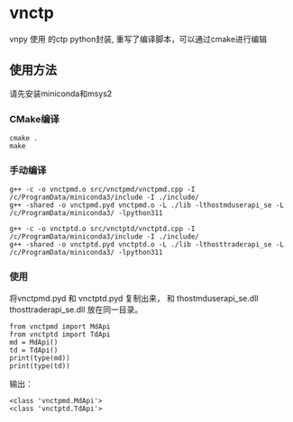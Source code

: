 # vnctp
vnpy 使用 的ctp python封装, 重写了编译脚本，可以通过cmake进行编辑

## 使用方法

请先安装miniconda和msys2

### CMake编译

``` 
cmake .
make
```

### 手动编译

``` 
g++ -c -o vnctpmd.o src/vnctpmd/vnctpmd.cpp -I /c/ProgramData/miniconda3/include -I ./include/
g++ -shared -o vnctpmd.pyd vnctpmd.o -L ./lib -lthostmduserapi_se -L /c/ProgramData/miniconda3/ -lpython311

g++ -c -o vnctptd.o src/vnctptd/vnctptd.cpp -I /c/ProgramData/miniconda3/include -I ./include/
g++ -shared -o vnctptd.pyd vnctptd.o -L ./lib -lthosttraderapi_se -L /c/ProgramData/miniconda3/ -lpython311

```

### 使用

将vnctpmd.pyd 和 vnctptd.pyd 复制出来， 和 thostmduserapi_se.dll thosttraderapi_se.dll 放在同一目录。

```
from vnctpmd import MdApi
from vnctptd import TdApi
md = MdApi()
td = TdApi()
print(type(md))
print(type(td))
```

输出：

```
<class 'vnctpmd.MdApi'>
<class 'vnctptd.TdApi'>
```
